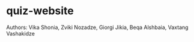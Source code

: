 # quiz-website
Authors:
Vika Shonia,
Zviki Nozadze,
Giorgi Jikia,
Beqa Alshbaia,
Vaxtang Vashakidze
